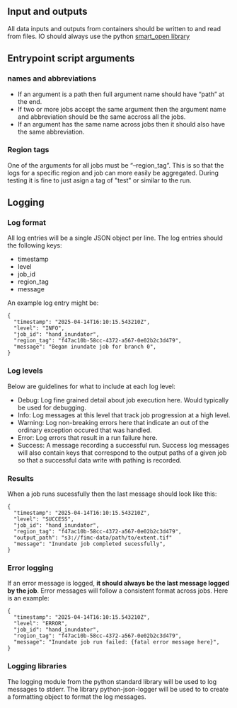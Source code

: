 ## Input and outputs
All data inputs and outputs from containers should be written to and read from files. IO should always use the python [smart_open library](https://pypi.org/project/smart-open/) 

## Entrypoint script arguments

### names and abbreviations

* If an argument is a path then full argument name should have “path” at the end.
* If two or more jobs accept the same argument then the argument name and abbreviation should be the same accross all the jobs. 
* If an argument has the same name across jobs then it should also have the same abbreviation.

### Region tags

One of the arguments for all jobs must be “–region_tag”. This is so that the logs for a specific region and job can more easily be aggregated. During testing it is fine to just asign a tag of "test" or similar to the run.

## Logging

### Log format
All log entries will be a single JSON object per line. The log entries should the following keys:

* timestamp
* level
* job_id
* region_tag
* message

An example log entry might be:

```
{
  "timestamp": "2025-04-14T16:10:15.543210Z",
  "level": "INFO",
  "job_id": "hand_inundator",
  "region_tag": "f47ac10b-58cc-4372-a567-0e02b2c3d479",
  "message": "Began inundate job for branch 0",
}
```

### Log levels

Below are guidelines for what to include at each log level:

* Debug: Log fine grained detail about job execution here. Would typically be used for debugging.
* Info: Log messages at this level that track job progression at a high level.
* Warning: Log non-breaking errors here that indicate an out of the ordinary exception occured that was handled.
* Error: Log errors that result in a run failure here.
* Success: A message recording a successful run. Success log messages will also contain keys that correspond to the output paths of a given job so that a successful data write with pathing is recorded.

### Results

When a job runs sucessfully then the last message should look like this:

```
{
  "timestamp": "2025-04-14T16:10:15.543210Z",
  "level": "SUCCESS",
  "job_id": "hand_inundator",
  "region_tag": "f47ac10b-58cc-4372-a567-0e02b2c3d479",
  "output_path": "s3://fimc-data/path/to/extent.tif"
  "message": "Inundate job completed sucessfully",
}
```

### Error logging

If an error message is logged, **it should always be the last message logged by the job**. Error messages will follow a consistent format across jobs. Here is an example:

```
{
  "timestamp": "2025-04-14T16:10:15.543210Z",
  "level": "ERROR",
  "job_id": "hand_inundator",
  "region_tag": "f47ac10b-58cc-4372-a567-0e02b2c3d479",
  "message": "Inundate job run failed: {fatal error message here}",
}
```

### Logging libraries

The logging module from the python standard library will be used to log messages to stderr. The library python-json-logger will be used to to create a formatting object to format the log messages.
